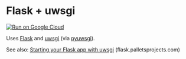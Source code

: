 # Flask + uwsgi

[![Run on Google Cloud](https://deploy.cloud.run/button.svg)](https://deploy.cloud.run)

Uses [Flask](https://flask.palletsprojects.com/en/1.1.x/) and [uwsgi](https://uwsgi-docs.readthedocs.io/en/latest/) (via [pyuwsgi](https://pypi.org/project/pyuwsgi/)).

See also: [Starting your Flask app with uwsgi](https://flask.palletsprojects.com/en/1.1.x/deploying/uwsgi/#starting-your-app-with-uwsgi) (flask.palletsprojects.com)
